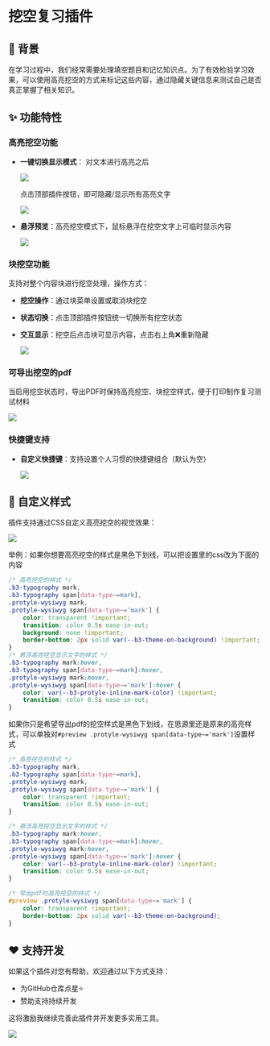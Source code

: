 # 挖空复习插件

## 🤔 背景

在学习过程中，我们经常需要处理填空题目和记忆知识点。为了有效检验学习效果，可以使用高亮挖空的方式来标记这些内容，通过隐藏关键信息来测试自己是否真正掌握了相关知识。

## ✨ 功能特性

### 高亮挖空功能
* **一键切换显示模式**：
  对文本进行高亮之后

  ![](https://fastly.jsdelivr.net/gh/Achuan-2/PicBed/assets/PixPin_2025-07-16_10-40-30-2025-07-16.png)

  点击顶部插件按钮，即可隐藏/显示所有高亮文字
  
  ![](https://fastly.jsdelivr.net/gh/Achuan-2/PicBed/assets/高亮挖空展示-2024-11-29.gif)

* **悬浮预览**：高亮挖空模式下，鼠标悬浮在挖空文字上可临时显示内容
  
  ![](https://fastly.jsdelivr.net/gh/Achuan-2/PicBed/assets/高亮挖空悬浮显示-2024-11-29.gif)



### 块挖空功能
支持对整个内容块进行挖空处理，操作方式：

- **挖空操作**：通过块菜单设置或取消块挖空
- **状态切换**：点击顶部插件按钮统一切换所有挖空状态  
- **交互显示**：挖空后点击块可显示内容，点击右上角❌重新隐藏

  ![](https://fastly.jsdelivr.net/gh/Achuan-2/PicBed/assets/PixPin_2025-07-13_16-09-36-2025-07-13.png)

### 可导出挖空的pdf

当启用挖空状态时，导出PDF时保持高亮挖空、块挖空样式，便于打印制作复习测试材料
  
![](https://fastly.jsdelivr.net/gh/Achuan-2/PicBed/assets/PixPin_2024-11-29_16-54-30-2024-11-29.png)

### 快捷键支持
* **自定义快捷键**：支持设置个人习惯的快捷键组合（默认为空）

  ![](https://fastly.jsdelivr.net/gh/Achuan-2/PicBed/assets/PixPin_2024-11-29_21-08-49-2024-11-29.png)

## 🎨 自定义样式


插件支持通过CSS自定义高亮挖空的视觉效果：

![](https://fastly.jsdelivr.net/gh/Achuan-2/PicBed/assets/PixPin_2024-11-29_15-44-28-2024-11-29.png)

举例：如果你想要高亮挖空的样式是黑色下划线，可以把设置里的css改为下面的内容

```css
/* 高亮挖空的样式 */
.b3-typography mark,
.b3-typography span[data-type~=mark],
.protyle-wysiwyg mark,
.protyle-wysiwyg span[data-type~='mark'] {
    color: transparent !important;
    transition: color 0.5s ease-in-out;
    background: none !important;
    border-bottom: 2px solid var(--b3-theme-on-background) !important;
}
/* 悬浮高亮挖空显示文字的样式 */
.b3-typography mark:hover,
.b3-typography span[data-type~=mark]:hover,
.protyle-wysiwyg mark:hover,
.protyle-wysiwyg span[data-type~='mark']:hover {
    color: var(--b3-protyle-inline-mark-color) !important;
    transition: color 0.5s ease-in-out;
}
```

如果你只是希望导出pdf的挖空样式是黑色下划线，在思源里还是原来的高亮样式，可以单独对`#preview .protyle-wysiwyg span[data-type~='mark']`设置样式

```css
/* 高亮挖空的样式 */
.b3-typography mark,
.b3-typography span[data-type~=mark],
.protyle-wysiwyg mark,
.protyle-wysiwyg span[data-type~='mark'] {
    color: transparent !important;
    transition: color 0.5s ease-in-out;
}

/* 悬浮高亮挖空显示文字的样式 */
.b3-typography mark:hover,
.b3-typography span[data-type~=mark]:hover,
.protyle-wysiwyg mark:hover,
.protyle-wysiwyg span[data-type~='mark']:hover {
    color: var(--b3-protyle-inline-mark-color) !important;
    transition: color 0.5s ease-in-out;
}

/* 导出pdf时高亮挖空的样式 */
#preview .protyle-wysiwyg span[data-type~='mark'] {
    color: transparent !important;
    border-bottom: 2px solid var(--b3-theme-on-background);
}
```

## ❤️ 支持开发

如果这个插件对您有帮助，欢迎通过以下方式支持：
- 为GitHub仓库点星⭐
- 赞助支持持续开发

这将激励我继续完善此插件并开发更多实用工具。

![](https://fastly.jsdelivr.net/gh/Achuan-2/PicBed/assets/20241128221208-2024-11-28.png)